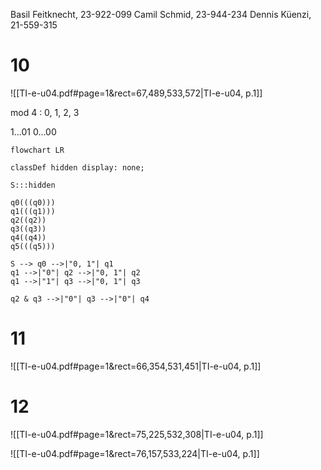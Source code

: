 
Basil Feitknecht, 23-922-099
Camil Schmid, 23-944-234
Dennis Küenzi, 21-559-315


# 10
![[TI-e-u04.pdf#page=1&rect=67,489,533,572|TI-e-u04, p.1]]


mod 4 : 0, 1, 2, 3

1...01
0...00


```mermaid
flowchart LR

classDef hidden display: none;

S:::hidden

q0(((q0)))
q1(((q1)))
q2((q2))
q3((q3))
q4((q4))
q5(((q5)))

S --> q0 -->|"0, 1"| q1
q1 -->|"0"| q2 -->|"0, 1"| q2
q1 -->|"1"| q3 -->|"0, 1"| q3

q2 & q3 -->|"0"| q3 -->|"0"| q4

```


# 11
![[TI-e-u04.pdf#page=1&rect=66,354,531,451|TI-e-u04, p.1]]



# 12

![[TI-e-u04.pdf#page=1&rect=75,225,532,308|TI-e-u04, p.1]]



![[TI-e-u04.pdf#page=1&rect=76,157,533,224|TI-e-u04, p.1]]
